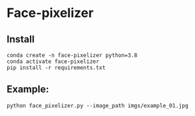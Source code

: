 # Face-pixelizer

## Install

```
conda create -n face-pixelizer python=3.8
conda activate face-pixelizer
pip install -r requirements.txt
```

## Example:

```
python face_pixelizer.py --image_path imgs/example_01.jpg
```
